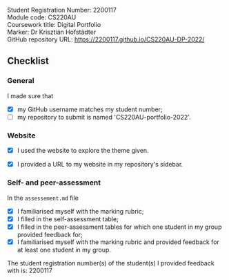 Student Registration Number: 2200117  
Module code: CS220AU  
Coursework title: Digital Portfolio  
Marker: Dr Krisztián Hofstädter  
GitHub repository URL: https://2200117.github.io/CS220AU-DP-2022/

## Checklist
<!-- #todo : complete the checklist below by simply replacing the space with an 'x' as seen in the first checkpoint below. --> 

### General
I made sure that

- [x] my GitHub username matches my student number;
- [ ] my repository to submit is named 'CS220AU-portfolio-2022'.

### Website
- [x] I used the website to explore the theme given.
- [x] I provided a URL to my website in my repository's sidebar.


### Self- and peer-assessment
In the `assessement.md` file

- [x] I familiarised myself with the marking rubric;
- [x] I filled in the self-assessment table;
- [x] I filled in the peer-assessment tables for which one student in my group provided feedback for;
- [x] I familiarised myself with the marking rubric and provided feedback for at least one student in my group.

The student registration number(s) of the student(s) I provided feedback with is: 2200117  

<!-- #todo : 
- delete all unnecessary HTML comments in this file 
- download this .md file to your computer
- rename the downloaded file and rename it so that they show your student number e.g. `0610279-dp-checklist.md` 
- submit this file on FASER
- relax
-->

